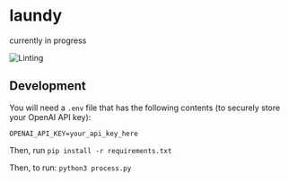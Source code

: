 # laundy
currently in progress 

![Linting](https://github.com/ismailooli/laundy/actions/workflows/pylint.yml/badge.svg)

## Development

You will need a `.env` file that has the following contents (to securely store your OpenAI API key):

```
OPENAI_API_KEY=your_api_key_here
```

Then, run `pip install -r requirements.txt`

Then, to run: `python3 process.py`